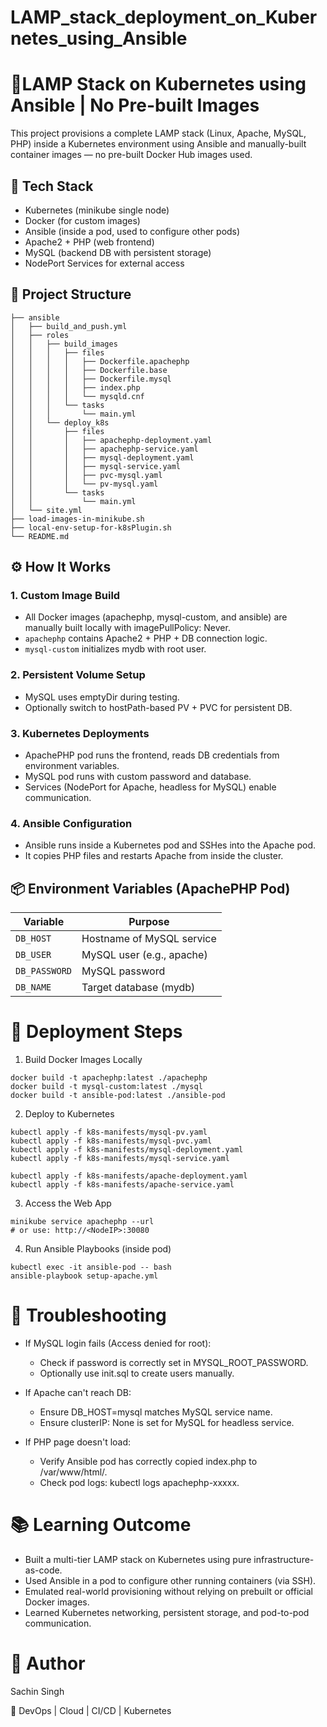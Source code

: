 # LAMP_stack_deployment_on_Kubernetes_using_Ansible

# 🐧LAMP Stack on Kubernetes using Ansible | No Pre-built Images
This project provisions a complete LAMP stack (Linux, Apache, MySQL, PHP) inside a Kubernetes environment using Ansible and manually-built container images — no pre-built Docker Hub images used.

## 🔧 Tech Stack
- Kubernetes (minikube single node)
- Docker (for custom images)
- Ansible (inside a pod, used to configure other pods)
- Apache2 + PHP (web frontend)
- MySQL (backend DB with persistent storage)
- NodePort Services for external access
  
## 📁 Project Structure
```
├── ansible
│   ├── build_and_push.yml
│   ├── roles
│   │   ├── build_images
│   │   │   ├── files
│   │   │   │   ├── Dockerfile.apachephp
│   │   │   │   ├── Dockerfile.base
│   │   │   │   ├── Dockerfile.mysql
│   │   │   │   ├── index.php
│   │   │   │   └── mysqld.cnf
│   │   │   └── tasks
│   │   │       └── main.yml
│   │   └── deploy_k8s
│   │       ├── files
│   │       │   ├── apachephp-deployment.yaml
│   │       │   ├── apachephp-service.yaml
│   │       │   ├── mysql-deployment.yaml
│   │       │   ├── mysql-service.yaml
│   │       │   ├── pvc-mysql.yaml
│   │       │   └── pv-mysql.yaml
│   │       └── tasks
│   │           └── main.yml
│   └── site.yml
├── load-images-in-minikube.sh
├── local-env-setup-for-k8sPlugin.sh
└── README.md
```
## ⚙️ How It Works
### 1. Custom Image Build
- All Docker images (apachephp, mysql-custom, and ansible) are manually built locally with imagePullPolicy: Never.
- ```apachephp``` contains Apache2 + PHP + DB connection logic.
- ```mysql-custom``` initializes mydb with root user.
  
### 2. Persistent Volume Setup
- MySQL uses emptyDir during testing.
- Optionally switch to hostPath-based PV + PVC for persistent DB.
  
### 3. Kubernetes Deployments
- ApachePHP pod runs the frontend, reads DB credentials from environment variables.
- MySQL pod runs with custom password and database.
- Services (NodePort for Apache, headless for MySQL) enable communication.

### 4. Ansible Configuration
- Ansible runs inside a Kubernetes pod and SSHes into the Apache pod.
- It copies PHP files and restarts Apache from inside the cluster.
  
## 📦 Environment Variables (ApachePHP Pod)
| Variable	  | Purpose
| ----------  | ----------
|```DB_HOST```| Hostname of MySQL service
|```DB_USER```|	MySQL user (e.g., apache)
|```DB_PASSWORD```|	MySQL password
|```DB_NAME```|	Target database (mydb)

# 🚀 Deployment Steps
1. Build Docker Images Locally
```
docker build -t apachephp:latest ./apachephp
docker build -t mysql-custom:latest ./mysql
docker build -t ansible-pod:latest ./ansible-pod
```
2. Deploy to Kubernetes
```
kubectl apply -f k8s-manifests/mysql-pv.yaml
kubectl apply -f k8s-manifests/mysql-pvc.yaml
kubectl apply -f k8s-manifests/mysql-deployment.yaml
kubectl apply -f k8s-manifests/mysql-service.yaml

kubectl apply -f k8s-manifests/apache-deployment.yaml
kubectl apply -f k8s-manifests/apache-service.yaml
```

3. Access the Web App
```
minikube service apachephp --url
# or use: http://<NodeIP>:30080
```
4. Run Ansible Playbooks (inside pod)
```
kubectl exec -it ansible-pod -- bash
ansible-playbook setup-apache.yml
```
# 🧪 Troubleshooting
- If MySQL login fails (Access denied for root):

  - Check if password is correctly set in MYSQL_ROOT_PASSWORD.
  - Optionally use init.sql to create users manually.
- If Apache can't reach DB:

   - Ensure DB_HOST=mysql matches MySQL service name.
   - Ensure clusterIP: None is set for MySQL for headless service.
- If PHP page doesn't load:

   - Verify Ansible pod has correctly copied index.php to /var/www/html/.
   - Check pod logs: kubectl logs apachephp-xxxxx.
     
# 📚 Learning Outcome
- Built a multi-tier LAMP stack on Kubernetes using pure infrastructure-as-code.
- Used Ansible in a pod to configure other running containers (via SSH).
- Emulated real-world provisioning without relying on prebuilt or official Docker images.
- Learned Kubernetes networking, persistent storage, and pod-to-pod communication.
# 🙌 Author
Sachin Singh

📘 DevOps | Cloud | CI/CD | Kubernetes
